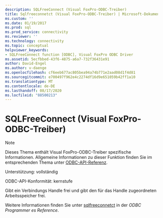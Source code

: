 ```yaml
---
description: SQLFreeConnect (Visual FoxPro-ODBC-Treiber)
title: Sqlfreeconnetct (Visual FoxPro-ODBC-Treiber) | Microsoft-Dokumentation
ms.custom: ''
ms.date: 01/19/2017
ms.prod: sql
ms.prod_service: connectivity
ms.reviewer: ''
ms.technology: connectivity
ms.topic: conceptual
helpviewer_keywords:
- SQLFreeConnect function [ODBC], Visual FoxPro ODBC Driver
ms.assetid: 5ecfbbed-43f6-4875-a6a7-732f36431e91
author: David-Engel
ms.author: v-daenge
ms.openlocfilehash: cf6eeb677ac805bea94a74b771e2aad08d1f4d81
ms.sourcegitcommit: e700497f962e4c2274df16d9e651059b42ff1a10
ms.translationtype: MT
ms.contentlocale: de-DE
ms.lasthandoff: 08/17/2020
ms.locfileid: "88500213"
---
```

# <a name="sqlfreeconnect-visual-foxpro-odbc-driver"></a>SQLFreeConnect (Visual FoxPro-ODBC-Treiber)
> [!NOTE]  
>  Dieses Thema enthält Visual FoxPro-ODBC-Treiber spezifische Informationen. Allgemeine Informationen zu dieser Funktion finden Sie im entsprechenden Thema unter [ODBC-API-Referenz](../../odbc/reference/syntax/odbc-api-reference.md).  
  
 Unterstützung: vollständig  
  
 ODBC-API-Konformität: kernstufe  
  
 Gibt ein Verbindungs Handle frei und gibt den für das Handle zugeordneten Arbeitsspeicher frei.  
  
 Weitere Informationen finden Sie unter [sqlfreeconnetct](../../odbc/reference/syntax/sqlfreeconnect-function.md) in der *ODBC Programmer es Reference*.
